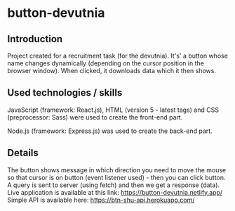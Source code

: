 # button-devutnia

## Introduction

Project created for a recruitment task (for the devutnia). It's' a button whose name changes dynamically (depending on the cursor position in the browser window). When clicked, it downloads data which it then shows.

## Used technologies / skills

JavaScript (framework: React.js), HTML (version 5 - latest tags) and CSS (preprocessor: Sass) were used to create the front-end part.

Node.js (framework: Express.js) was used to create the back-end part.

## Details

The button shows message in which direction you need to move the mouse so that cursor is on button (event listener used) - then you can click button. A query is sent to server (using fetch) and then we get a response (data). Live application is available at this link: https://button-devutnia.netlify.app/
Simple API is available here: https://btn-shu-api.herokuapp.com/
